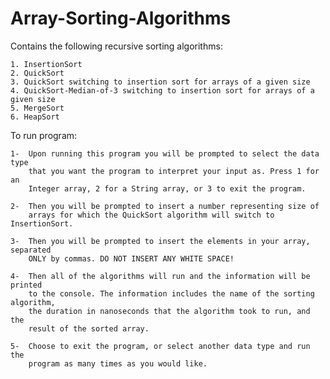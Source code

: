 # Array-Sorting-Algorithms

Contains the following recursive sorting algorithms:
	
	1. InsertionSort
	2. QuickSort
	3. QuickSort switching to insertion sort for arrays of a given size
	4. QuickSort-Median-of-3 switching to insertion sort for arrays of a given size
	5. MergeSort
	6. HeapSort

To run program:

	1-	Upon running this program you will be prompted to select the data type
		that you want the program to interpret your input as. Press 1 for an
		Integer array, 2 for a String array, or 3 to exit the program.

	2-	Then you will be prompted to insert a number representing size of 
		arrays for which the QuickSort algorithm will switch to InsertionSort.

	3-	Then you will be prompted to insert the elements in your array, separated
		ONLY by commas. DO NOT INSERT ANY WHITE SPACE! 

	4-	Then all of the algorithms will run and the information will be printed
		to the console. The information includes the name of the sorting algorithm,
		the duration in nanoseconds that the algorithm took to run, and the
		result of the sorted array.

	5-	Choose to exit the program, or select another data type and run the
		program as many times as you would like.